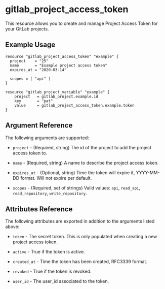 # gitlab\_project\_access\_token

This resource allows you to create and manage Project Access Token for your GitLab projects.


## Example Usage

```hcl
resource "gitlab_project_access_token" "example" {
  project    = "25"
  name       = "Example project access token"
  expires_at = "2020-03-14"
  
  scopes = [ "api" ]
}

resource "gitlab_project_variable" "example" {
	project   = gitlab_project.example.id
	key       = "pat"
	value     = gitlab_project_access_token.example.token
}
```

## Argument Reference

The following arguments are supported:

* `project` - (Required, string) The id of the project to add the project access token to.
 
* `name` - (Required, string) A name to describe the project access token.

* `expires_at` - (Optional, string) Time the token will expire it, YYYY-MM-DD format. Will not expire per default.

* `scopes` - (Required, set of strings) Valid values: `api`, `read_api`, `read_repository`, `write_repository`.

## Attributes Reference

The following attributes are exported in addition to the arguments listed above:

* `token` - The secret token. This is only populated when creating a new project access token.

* `active` - True if the token is active.

* `created_at` - Time the token has been created, RFC3339 format.

* `revoked` - True if the token is revoked.

* `user_id` - The user_id associated to the token.
